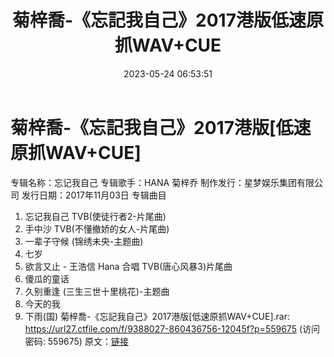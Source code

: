 ﻿---
title: 菊梓喬-《忘記我自己》2017港版低速原抓WAV+CUE
date: 2023-05-24 06:53:51
categories: WAV车载音乐、镜像
tags: 华语中文
---
# 菊梓喬-《忘記我自己》2017港版[低速原抓WAV+CUE]

专辑名称：忘记我自己
专辑歌手：HANA 菊梓乔
制作发行：星梦娱乐集团有限公司
发行日期：2017年11月03日
专辑曲目
01. 忘记我自己 TVB(使徒行者2-片尾曲)
02. 手中沙 TVB(不懂撤娇的女人-片尾曲)
03. 一辈子守候 (锦绣未央-主题曲)
04. 七岁
05. 欲言又止 - 王浩信 Hana 合唱 TVB(唐心风暴3)片尾曲
06. 傻瓜的童话
07. 久别重逢 (三生三世十里桃花)-主题曲
08. 今天的我
09. 下雨(国)
菊梓喬-《忘記我自己》2017港版[低速原抓WAV+CUE].rar: https://url27.ctfile.com/f/9388027-860436756-12045f?p=559675
(访问密码: 559675)
原文：[链接](https://blog.sina.com.cn/s/blog_1647c7e7601031205.html)